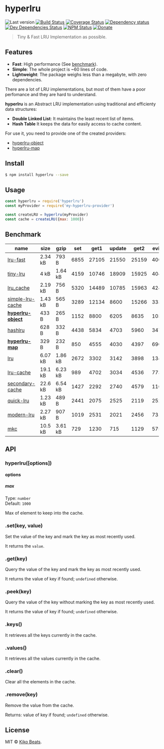 # hyperlru

![Last version](https://img.shields.io/github/tag/Kikobeats/hyperlru.svg?style=flat-square)
[![Build Status](https://img.shields.io/travis/Kikobeats/hyperlru/master.svg?style=flat-square)](https://travis-ci.org/Kikobeats/hyperlru)
[![Coverage Status](https://img.shields.io/coveralls/Kikobeats/hyperlru.svg?style=flat-square)](https://coveralls.io/github/Kikobeats/hyperlru)
[![Dependency status](https://img.shields.io/david/Kikobeats/hyperlru.svg?style=flat-square)](https://david-dm.org/Kikobeats/hyperlru)
[![Dev Dependencies Status](https://img.shields.io/david/dev/Kikobeats/hyperlru.svg?style=flat-square)](https://david-dm.org/Kikobeats/hyperlru#info=devDependencies)
[![NPM Status](https://img.shields.io/npm/dm/hyperlru.svg?style=flat-square)](https://www.npmjs.org/package/hyperlru)
[![Donate](https://img.shields.io/badge/donate-paypal-blue.svg?style=flat-square)](https://paypal.me/Kikobeats)

> Tiny & Fast LRU Implementation as possible.

## Features

* **Fast**: High performance (See [benchmark](#benchmark)).
* **Simple**: The whole project is ~60 lines of code.
* **Lightweight**: The package weighs less than a megabyte, with zero dependencies.

There are a lot of LRU implementations, but most of them have a poor perfomance and they are hard to understand.

**hyperlru** is an Abstract LRU implementation using traditional and efficienty data structures:

 - **Double Linked List**: It maintains the least recent list of items.
 - **Hash Table** It keeps the data for easily access to cache content.

For use it, you need to provide one of the created providers:

- [hyperlru-object](https://github.com/Kikobeats/hyperlru-object)
- [hyperlru-map](https://github.com/Kikobeats/hyperlru-map)

## Install

```bash
$ npm install hyperlru --save
```

## Usage

```js
const hyperlru = require('hyperlru')
const myProvider = require('my-hyperlru-provider')

const createLRU = hyperlru(myProvider)
const cache = createLRU({max: 1000})
```

## Benchmark

| name                                                | size    | gzip    | set  | get1  | update | get2  | evict |
|-----------------------------------------------------|---------|---------|------|-------|--------|-------|-------|
| [lru-fast](https://npm.im/lru-fast)                 | 2.34 kB | 793 B   | 6855 | 27105 | 21550  | 25159 | 4003  |
| [tiny-lru](https://npm.im/tiny-lru)                 | 4 kB    | 1.64 kB | 4159 | 10746 | 18909  | 15925 | 4042  |
| [lru_cache](https://npm.im/lru_cache)               | 2.19 kB | 756 B   | 5320 | 14489 | 10785  | 15963 | 4242  |
| [simple-lru-cache](https://npm.im/simple-lru-cache) | 1.43 kB | 565 B   | 3289 | 12134 | 8600   | 15266 | 3334  |
| **[hyperlru-object](https://npm.im/hyperlru-object)**   | 433 B   | 265 B   | 1152 | 8800  | 6205   | 8635  | 1039  |
| [hashlru](https://npm.im/hashlru)                   | 628 B   | 332 B   | 4438 | 5834  | 4703   | 5960  | 3474  |
| **[hyperlru-map](https://npm.im/hyperlru-map)**         | 329 B   | 232 B   | 850  | 4555  | 4030   | 4397  | 690   |
| [lru](https://npm.im/lru)                           | 6.07 kB | 1.86 kB | 2672 | 3302  | 3142   | 3898  | 1347  |
| [lru-cache](https://npm.im/lru-cache)               | 19.1 kB | 6.23 kB | 989  | 4702  | 3034   | 4536  | 773   |
| [secondary-cache](https://npm.im/secondary-cache)   | 22.6 kB | 6.54 kB | 1427 | 2292  | 2740   | 4579  | 1164  |
| [quick-lru](https://npm.im/quick-lru)               | 1.23 kB | 489 B   | 2441 | 2075  | 2525   | 2119  | 2525  |
| [modern-lru](https://npm.im/modern-lru)             | 2.27 kB | 907 B   | 1019 | 2531  | 2021   | 2456  | 731   |
| [mkc](https://npm.im/mkc)                           | 10.5 kB | 3.61 kB | 729  | 1230  | 715    | 1129  | 575   |

## API

### hyperlru([options])

#### options

##### max

Type: `number`<br>
Default: `1000`

Max of element to keep into the cache.

### .set(key, value)

Set the value of the key and mark the key as most recently used.

It returns the `value`.

### .get(key)

Query the value of the key and mark the key as most recently used.

It returns the value of key if found; `undefined` otherwise.

### .peek(key)

Query the value of the key without marking the key as most recently used.

It returns the value of key if found; `undefined` otherwise.

### .keys()

It retrieves all the keys currently in the cache.

### .values()

It retrieves all the values currently in the cache.

### .clear()

Clear all the elements in the cache.

### .remove(key)

Remove the value from the cache.

Returns: value of key if found; `undefined` otherwise.

## License

MIT © [Kiko Beats](https://github.com/Kikobeats).
